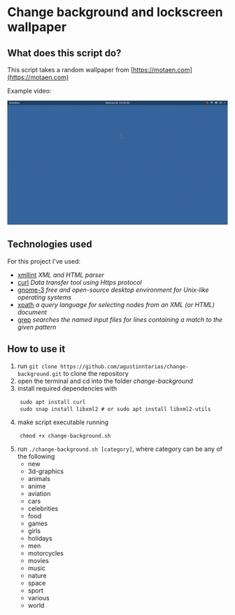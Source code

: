 # Change background and lockscreen wallpaper
## What does this script do?
This script takes a random wallpaper from [https://motaen.com](https://motaen.com)

Example video:

<p align="center">
  <img src="demonstration.gif" />
</p>


## Technologies used
For this project I've used:
- [xmllint](https://linux.die.net/man/1/xmllint) *XML and HTML parser*
- [curl](https://linux.die.net/man/1/curl) *Data transfer tool using Https protocol*
- [gnome-3](https://www.gnome.org/) *free and open-source desktop environment for Unix-like operating systems*
- [xpath](https://en.wikipedia.org/wiki/XPath) *a query language for selecting nodes from an XML (or HTML) document*
- [grep](https://linux.die.net/man/1/grep) *searches the named input files for lines containing a match to the given pattern*

## How to use it
1. run `git clone https://github.com/agustinntarias/change-background.git` to clone the repository
2. open the terminal and cd into the folder *change-background*
3. install required dependencies with 
```
	sudo apt install curl
	sudo snap install libxml2 # or sudo apt install libxml2-utils
```
4. make script executable running
```
	chmod +x change-background.sh	
```
5. run `./change-background.sh [category]`, where category can be any of the following
    + new
    + 3d-graphics
    + animals
    + anime
    + aviation
    + cars
    + celebrities
    + food
    + games
    + girls
    + holidays
    + men
    + motorcycles
    + movies
    + music
    + nature
    + space
    + sport
    + various
    + world


